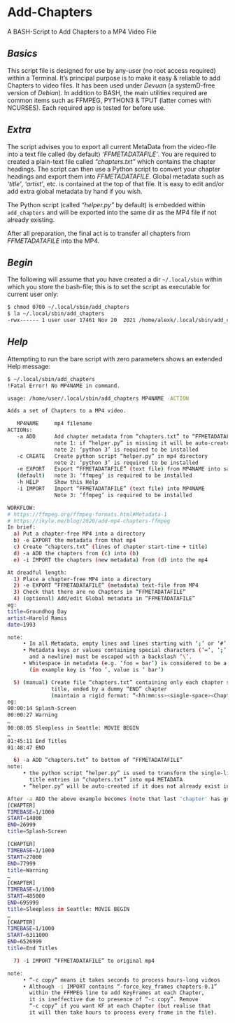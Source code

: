 # Add-Chapters
A BASH-Script to Add Chapters to a MP4 Video File

## *Basics*
This script file is designed for use by any-user (no root access required) within a Terminal. It’s principal purpose is to make it easy & reliable to add Chapters to video files. It has been used under *Devuan* (a systemD-free version of *Debian*). In addition to BASH, the main utilities required are common items such as FFMPEG, PYTHON3 & TPUT (latter comes with NCURSES). Each required app is tested for before use.

## *Extra*
The script advises you to export all current MetaData from the video-file into a text file called (by default) *‘FFMETADATAFILE’*. You are required to created a plain-text file called *“chapters.txt”* which contains the chapter headings. The script can then use a Python script to convert your chapter headings and export them into *FFMETADATAFILE*. Global metadata such as *‘title’*, *‘artist’*, etc. is contained at the top of that file. It is easy to edit and/or add extra global metadata by hand if you wish.

The Python script (called *“helper.py”* by default) is embedded within `add_chapters` and will be exported into the same dir as the MP4 file if not already existing.

After all preparation, the final act is to transfer all chapters from *FFMETADATAFILE* into the MP4.

## *Begin*
The following will assume that you have created a dir `~/.local/sbin` within which you store the bash-file; this is to set the script as executable for current user only:

```bash
$ chmod 0700 ~/.local/sbin/add_chapters
$ la ~/.local/sbin/add_chapters
-rwx------ 1 user user 17461 Nov 20  2021 /home/alexk/.local/sbin/add_chapters
```
## *Help*
Attempting to run the bare script with zero parameters shows an extended Help message:

```bash
$ ~/.local/sbin/add_chapters
!Fatal Error! No MP4NAME in command.

usage: /home/user/.local/sbin/add_chapters MP4NAME -ACTION

Adds a set of Chapters to a MP4 video.

   MP4NAME     mp4 filename
ACTIONs:
   -a ADD      Add chapter metadata from “chapters.txt” to “FFMETADATAFILE”
               note 1: if “helper.py” is missing it will be auto-created
               note 2: ‘python 3’ is required to be installed
   -c CREATE   Create python script “helper.py” in mp4 directory
               note 2: ‘python 3’ is required to be installed
   -e EXPORT   Export “FFMETADATAFILE” (text file) from MP4NAME into same directory
   (default)   note 3: ‘ffmpeg’ is required to be installed
   -h HELP     Show this Help
   -i IMPORT   Import “FFMETADATAFILE” (text file) into MP4NAME
               Note 3: ‘ffmpeg’ is required to be installed

WORKFLOW:
# https://ffmpeg.org/ffmpeg-formats.html#Metadata-1
# https://ikyle.me/blog/2020/add-mp4-chapters-ffmpeg
In brief:
  a) Put a chapter-free MP4 into a directory
  b) -e EXPORT the metadata from that mp4
  c) Create “chapters.txt” (lines of chapter start-time + title)
  d) -a ADD the chapters from (c) into (b)
  e) -i IMPORT the chapters (new metadata) from (d) into the mp4

At dreadful length:
  1) Place a chapter-free MP4 into a directory
  2) -e EXPORT “FFMETADATAFILE” (metadata) text-file from MP4
  3) Check that there are no Chapters in “FFMETADATAFILE”
  4) (optional) Add/edit Global metadata in “FFMETADATAFILE”
eg:
title=Groundhog Day
artist=Harold Ramis
date=1993

note:
     • In all Metadata, empty lines and lines starting with ‘;’ or ‘#’ are ignored
     • Metadata keys or values containing special characters (‘=’, ‘;’, ‘#’, ‘\’
       and a newline) must be escaped with a backslash ‘\’.
     • Whitespace in metadata (e.g. ‘foo = bar’) is considered to be a part of the tag
       (in example key is ‘foo ’, value is ‘ bar’)

  5) (manual) Create file “chapters.txt” containing only each chapter start-time +
              title, ended by a dummy “END” chapter
              (maintain a rigid format: “<hh:mm:ss><single-space><Chapter-Title>”)
eg:
00:00:14 Splash-Screen
00:00:27 Warning
…
00:08:05 Sleepless in Seattle: MOVIE BEGIN
…
01:45:11 End Titles
01:48:47 END

  6) -a ADD “chapters.txt” to bottom of “FFMETADATAFILE”
note:
     • the python script “helper.py” is used to transform the single-line start-time +
       title entries in “chapters.txt” into mp4 METADATA
     • “helper.py” will be auto-created if it does not already exist in the mp4 directory

After -a ADD the above example becomes (note that last 'chapter' has gone):
[CHAPTER]
TIMEBASE=1/1000
START=14000
END=26999
title=Splash-Screen

[CHAPTER]
TIMEBASE=1/1000
START=27000
END=77999
title=Warning
…
[CHAPTER]
TIMEBASE=1/1000
START=485000
END=695999
title=Sleepless in Seattle: MOVIE BEGIN
…
[CHAPTER]
TIMEBASE=1/1000
START=6311000
END=6526999
title=End Titles

  7) -i IMPORT “FFMETADATAFILE” to original mp4

note:
     • “-c copy” means it takes seconds to process hours-long videos
     • Although -i IMPORT contains “-force_key_frames chapters-0.1”
       within the FFMPEG line to add KeyFrames at each Chapter,
       it is ineffective due to presence of “-c copy”. Remove
       “-c copy” if you want KF at each Chapter (but realise that
       it will then take hours to process every frame in the file).
```
